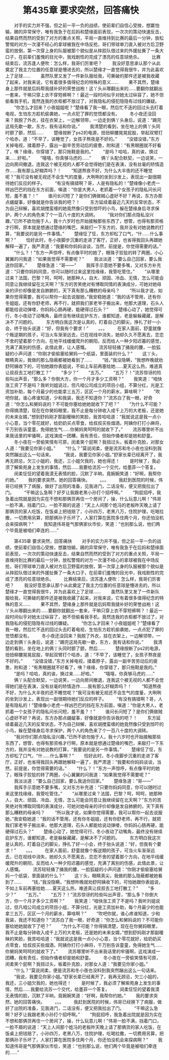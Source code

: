 # 　　第435章 要求突然，回答痛快
　　对手的实力并不强，但之前一平一负的战绩，使前辈们自信心受挫，想赢怕输，踢的异常保守，唯有我急于在后妈和楚缘面前表现，一次次的策动快速反击，结果自然而然的受到了对方的重点关照，平局一直维持到比赛的最后一分钟，放松警惕的对方一次漫不经心的拿球被我在中场反抢，哥们带球单刀直入被对方后卫野蛮的放倒，第一次穿上身的队服被那个貌似是从摔跤队借过来的外援扯撕了一条大口子，在前辈们羞愧的目光中，我戏剧性的完成了漂亮的任意球绝杀。
　　比赛结束后，流苏逢人便吹：怎么样，我哥们厉害吧？
　　我没好意思承认那个从此奠定了我主力位置的任意球是懵进去的，所以楚缘才一直觉得我很牛，并为此喜欢上了足球……
　　虽然队里又发了一件新队服给我，可撕破的那件还是被我收藏了起来，对我来说，它有着很多值得纪念的特殊的意义……
　　果不其然，楚缘身上那件就是后妈帮我缝补好的荣誉战袍！这丫头从哪翻出来的……要翻你就翻出一套来，干嘛只穿上衣不穿短裤啊？！最近一段时间似乎对她太过纵容了，她不但偷看我手机，竟然连我的衣柜都不放过了，对我隐私的侵犯隐隐有过线的嫌疑。
　　“你怎么才回来？小夜姐姐呢？”楚缘看了我一眼，然后忙不迭的回过头去盯着电视，生怕东方趁机偷袭她，一点点犯了罪的觉悟都没有。
　　冬小夜还没回来？我脱了外衣，挂在衣架上，一边解领带，一边走到俩丫头身后，说道：“踢完这局先歇一歇，东方，我有话和你说。”
　　我清楚的看到，坐在地上的俩丫头同时颤了颤，然后……
　　楚缘按断了ps2的电源，扭扭柳腰晃晃屁股，举起双臂打个哈赤，道：“不早了，该睡觉了，女孩子熬夜是不好的。”
　　“没错没错，”东方关掉电视，揉着脖子，露出一副辛苦劳动后的疲惫，附和道：“有黑眼圈就不好看了，咦？缘缘，你穿错了，那只拖鞋是我的。”
　　“是吗？哈哈，真的诶，换过来……好啦。”
　　“嘻嘻，你真够马虎的……”
　　俩丫头配合默契，一边说笑，一边向房间撤退，连我这个被无视的人都不会觉得她们是在表演，没有丝毫的矫情造作……我有那么好糊弄吗？！
　　“知道熬夜不好，为什么大半夜的还不睡觉呢？”我可没有被无视还不会生气的度量，大咧咧的坐到沙发上，表现出一副很期待她们反应的样子。
　　“有没有搞错啊？哥，人是有隐私的！”楚缘像小老虎一样凶巴巴的挡在东方前面，嗔道：“你是大男人，老抓着一个女孩子的隐私问长问短，羞不羞？！”
　　谁问长问短了？是你们俩做贼心虚好不好？再说，东方办那点龌龊事，好像就是你告诉我的吧？！
　　东方延续着最近几天的反常状态，不为自己辩解，喜欢胡搅蛮缠的她竟然像只受到惊吓的小鸟，躲在楚缘身后寻求保护，两个人的角色来了个一百八十度的大调转。
　　“我对你们那点隐私没兴趣，”已所不欲勿施于人，我十六岁时也开始接触那些东西了，想管，也得有那资格才行啊，原本就是想通过楚缘的嘴巴，来敲打一下东方的，我并没有对她说教的打算，“我要说的是另一件事情。”
　　楚缘怔了怔，东方却松了口气，“什……什么事啊？”
　　恰好此时，冬小夜脚步沉重的走进了客厅，正好，也省得我回头再跟她解释一遍了，我严肃道：“我要和你妈妈谈谈，当然，前提是，你觉得需要的话。”
　　“什么？！”东方一声惊呼，有点像平时的她了，眼珠子狡狯的转了两圈，小心翼翼的问我道：“如果我觉得不需要呢？”
　　我淡淡道：“要么自己回家，要么我送你回家。”
　　楚缘急道：“哥——”
　　我挥手示意她不要多嘴，又对东方补充道：“只要你妈妈同意，你可以随时过来这里找缘缘，我管吃管住。”
　　“从哪里过来？法国，巴黎？呵，呵呵，她那种人，自大、顽固、冷血、无情，怎么可能会同意让我继续留在北天啊？”东方的苦笑绝对有博取同情的表演成分，可她对她母亲的评价却像是发自肺腑的，天下真有那么糟糕的母亲吗？
　　“所以我才说，如果你觉得需要，我可以帮你一起去说服她，”我安稳她道：“我的话不管用，还有你冬姐姐，还有你舒老师，再不行，就把我们家老爷子搬出来，他那大道理，石头人都能给说动弹喽，你妈妈心肠再硬，能硬得过石头？”
　　楚缘心动了，她觉得可行，冬小夜动了动嘴角，最终没有继续庇护东方，谁都知道，老是躲躲藏藏，是解决不了问题的。
　　东方明白我这次是认真的，盯着自己的脚尖，挣扎了好一小会，终于抬头说道：“好，但我有个要求！”
　　。。。
　　在家人面前，舒童就像个叛逆期的孩子，可当火车渐渐远去，已在视线中消失，她却久久不愿离去，恋恋不舍的望着那个方向，在地平线缓缓爬升的朝阳，反而给人一种夕阳迟暮的感觉，充满了离别的伤感，此情此景，让人感慨。
　　流苏轻轻捅了捅我的腰，一脸狐疑的小声问道：“你刚才偷偷塞给舅妈一个纸袋，里面装的什么？”
　　这丫头，眼睛真尖，我做的那么隐蔽都被她看到了……
　　“钱，”我没隐瞒，“我想昨晚就劝舒阿姨收下的，可怕她跟你表姐说，不如上车前再塞给她……夏天这么热，难道真让叔叔去工地打散工？”
　　“多少？”
　　“五万。”
　　“五万？！”流苏惊讶的险些叫出声音，“那么多？你倒大方，你一个月才多少工资啊？”
　　我笑道：“咱快涨工资了不是吗？我听刘姐说过，但凡咱公司成立的项目小组，不算分红，光是工资加补助，每个月最少的也能拿三五万，区区一个月的薪水，算啥啊？”
　　“吹吧你就，谁心疼谁知道，少和我装，我还不知道你？”流苏白了我一眼，好奇道：“你怎么和舅妈说的？不可能你塞给她她就收下了吧？”
　　“为什么不可能？你得搞清楚，现在在你舅妈眼里，我不止是每分钟收入成千上万的大老板，还是她的未来女婿，”想到舒妈刚才那副暧昧的笑脸，我苦哈哈道：“我就说这是我一点小小心意，当个零花就好，给奶奶买点零食，给叔叔买些烟酒，阿姨你打打小麻将，千万别告诉童童，免得她生气……你舅妈笑呵呵的就收下了。”
　　流苏哪里听不出来我话里的牢骚啊，这戏演成一团糟，我有责任，但始作俑者却是她和舒童。
　　冬小夜在一旁偷笑情有可原，闵柔笑个屁啊？我扭过头，板着扑克脸，对那女人道：“我要见你家小姐。”
　　“什么？”莫说闵柔，便是流苏和冬小夜也没料到我突然蹦出这么一句话来。
　　“我说，我要见你家小姐。”舒家长辈已经离开了，我再无顾忌，欠三小姐的，我还，三小姐欠我的，她也得还！
　　是时候了，我必须了解紫苑身上发生的事情，然后……我要给流苏一个交代，给墨菲一个答复。
　　闵柔怔怔的望着我漠无表情的脸，沉默了半晌，竟婉婉笑道：“好啊，我帮你约她。”
　　我的要求突然，她的回答痛快。
　　。。。
　　我赶到医院的时候，伟哥已经换下了病服，做好了出院的准备，见我进门，二话没有，便又把我拉出了门。
　　“干嘛这么急啊？好歹让我跟老黑小孙打个招呼啊。”
　　“狗屁招呼，我急着出院就是因为实在不想和那俩货再住一个房间了，操，什么玩意儿啊！”伟哥一脸不满，挡着门口，一脸不屑的说道：“天上人间那个姓冯的老板昨天晚上请了那俩货的家人吃饭，在饭桌上把钱赔了，小孙四万，老黑八万，住院护理，吃喝拉撒，一切费用另算，把那俩孙子乐坏了，人家打算在医院多住两个月，你还怕没机会来探病啊？”
　　我知道伟哥是气那俩家伙市侩，笑道：“也别那么说，他们两个毕竟是被咱们牵连的……”

　　第435章 要求突然，回答痛快
　　对手的实力并不强，但之前一平一负的战绩，使前辈们自信心受挫，想赢怕输，踢的异常保守，唯有我急于在后妈和楚缘面前表现，一次次的策动快速反击，结果自然而然的受到了对方的重点关照，平局一直维持到比赛的最后一分钟，放松警惕的对方一次漫不经心的拿球被我在中场反抢，哥们带球单刀直入被对方后卫野蛮的放倒，第一次穿上身的队服被那个貌似是从摔跤队借过来的外援扯撕了一条大口子，在前辈们羞愧的目光中，我戏剧性的完成了漂亮的任意球绝杀。
　　比赛结束后，流苏逢人便吹：怎么样，我哥们厉害吧？
　　我没好意思承认那个从此奠定了我主力位置的任意球是懵进去的，所以楚缘才一直觉得我很牛，并为此喜欢上了足球……
　　虽然队里又发了一件新队服给我，可撕破的那件还是被我收藏了起来，对我来说，它有着很多值得纪念的特殊的意义……
　　果不其然，楚缘身上那件就是后妈帮我缝补好的荣誉战袍！这丫头从哪翻出来的……要翻你就翻出一套来，干嘛只穿上衣不穿短裤啊？！最近一段时间似乎对她太过纵容了，她不但偷看我手机，竟然连我的衣柜都不放过了，对我隐私的侵犯隐隐有过线的嫌疑。
　　“你怎么才回来？小夜姐姐呢？”楚缘看了我一眼，然后忙不迭的回过头去盯着电视，生怕东方趁机偷袭她，一点点犯了罪的觉悟都没有。
　　冬小夜还没回来？我脱了外衣，挂在衣架上，一边解领带，一边走到俩丫头身后，说道：“踢完这局先歇一歇，东方，我有话和你说。”
　　我清楚的看到，坐在地上的俩丫头同时颤了颤，然后……
　　楚缘按断了ps2的电源，扭扭柳腰晃晃屁股，举起双臂打个哈赤，道：“不早了，该睡觉了，女孩子熬夜是不好的。”
　　“没错没错，”东方关掉电视，揉着脖子，露出一副辛苦劳动后的疲惫，附和道：“有黑眼圈就不好看了，咦？缘缘，你穿错了，那只拖鞋是我的。”
　　“是吗？哈哈，真的诶，换过来……好啦。”
　　“嘻嘻，你真够马虎的……”
　　俩丫头配合默契，一边说笑，一边向房间撤退，连我这个被无视的人都不会觉得她们是在表演，没有丝毫的矫情造作……我有那么好糊弄吗？！
　　“知道熬夜不好，为什么大半夜的还不睡觉呢？”我可没有被无视还不会生气的度量，大咧咧的坐到沙发上，表现出一副很期待她们反应的样子。
　　“有没有搞错啊？哥，人是有隐私的！”楚缘像小老虎一样凶巴巴的挡在东方前面，嗔道：“你是大男人，老抓着一个女孩子的隐私问长问短，羞不羞？！”
　　谁问长问短了？是你们俩做贼心虚好不好？再说，东方办那点龌龊事，好像就是你告诉我的吧？！
　　东方延续着最近几天的反常状态，不为自己辩解，喜欢胡搅蛮缠的她竟然像只受到惊吓的小鸟，躲在楚缘身后寻求保护，两个人的角色来了个一百八十度的大调转。
　　“我对你们那点隐私没兴趣，”已所不欲勿施于人，我十六岁时也开始接触那些东西了，想管，也得有那资格才行啊，原本就是想通过楚缘的嘴巴，来敲打一下东方的，我并没有对她说教的打算，“我要说的是另一件事情。”
　　楚缘怔了怔，东方却松了口气，“什……什么事啊？”
　　恰好此时，冬小夜脚步沉重的走进了客厅，正好，也省得我回头再跟她解释一遍了，我严肃道：“我要和你妈妈谈谈，当然，前提是，你觉得需要的话。”
　　“什么？！”东方一声惊呼，有点像平时的她了，眼珠子狡狯的转了两圈，小心翼翼的问我道：“如果我觉得不需要呢？”
　　我淡淡道：“要么自己回家，要么我送你回家。”
　　楚缘急道：“哥——”
　　我挥手示意她不要多嘴，又对东方补充道：“只要你妈妈同意，你可以随时过来这里找缘缘，我管吃管住。”
　　“从哪里过来？法国，巴黎？呵，呵呵，她那种人，自大、顽固、冷血、无情，怎么可能会同意让我继续留在北天啊？”东方的苦笑绝对有博取同情的表演成分，可她对她母亲的评价却像是发自肺腑的，天下真有那么糟糕的母亲吗？
　　“所以我才说，如果你觉得需要，我可以帮你一起去说服她，”我安稳她道：“我的话不管用，还有你冬姐姐，还有你舒老师，再不行，就把我们家老爷子搬出来，他那大道理，石头人都能给说动弹喽，你妈妈心肠再硬，能硬得过石头？”
　　楚缘心动了，她觉得可行，冬小夜动了动嘴角，最终没有继续庇护东方，谁都知道，老是躲躲藏藏，是解决不了问题的。
　　东方明白我这次是认真的，盯着自己的脚尖，挣扎了好一小会，终于抬头说道：“好，但我有个要求！”
　　。。。
　　在家人面前，舒童就像个叛逆期的孩子，可当火车渐渐远去，已在视线中消失，她却久久不愿离去，恋恋不舍的望着那个方向，在地平线缓缓爬升的朝阳，反而给人一种夕阳迟暮的感觉，充满了离别的伤感，此情此景，让人感慨。
　　流苏轻轻捅了捅我的腰，一脸狐疑的小声问道：“你刚才偷偷塞给舅妈一个纸袋，里面装的什么？”
　　这丫头，眼睛真尖，我做的那么隐蔽都被她看到了……
　　“钱，”我没隐瞒，“我想昨晚就劝舒阿姨收下的，可怕她跟你表姐说，不如上车前再塞给她……夏天这么热，难道真让叔叔去工地打散工？”
　　“多少？”
　　“五万。”
　　“五万？！”流苏惊讶的险些叫出声音，“那么多？你倒大方，你一个月才多少工资啊？”
　　我笑道：“咱快涨工资了不是吗？我听刘姐说过，但凡咱公司成立的项目小组，不算分红，光是工资加补助，每个月最少的也能拿三五万，区区一个月的薪水，算啥啊？”
　　“吹吧你就，谁心疼谁知道，少和我装，我还不知道你？”流苏白了我一眼，好奇道：“你怎么和舅妈说的？不可能你塞给她她就收下了吧？”
　　“为什么不可能？你得搞清楚，现在在你舅妈眼里，我不止是每分钟收入成千上万的大老板，还是她的未来女婿，”想到舒妈刚才那副暧昧的笑脸，我苦哈哈道：“我就说这是我一点小小心意，当个零花就好，给奶奶买点零食，给叔叔买些烟酒，阿姨你打打小麻将，千万别告诉童童，免得她生气……你舅妈笑呵呵的就收下了。”
　　流苏哪里听不出来我话里的牢骚啊，这戏演成一团糟，我有责任，但始作俑者却是她和舒童。
　　冬小夜在一旁偷笑情有可原，闵柔笑个屁啊？我扭过头，板着扑克脸，对那女人道：“我要见你家小姐。”
　　“什么？”莫说闵柔，便是流苏和冬小夜也没料到我突然蹦出这么一句话来。
　　“我说，我要见你家小姐。”舒家长辈已经离开了，我再无顾忌，欠三小姐的，我还，三小姐欠我的，她也得还！
　　是时候了，我必须了解紫苑身上发生的事情，然后……我要给流苏一个交代，给墨菲一个答复。
　　闵柔怔怔的望着我漠无表情的脸，沉默了半晌，竟婉婉笑道：“好啊，我帮你约她。”
　　我的要求突然，她的回答痛快。
　　。。。
　　我赶到医院的时候，伟哥已经换下了病服，做好了出院的准备，见我进门，二话没有，便又把我拉出了门。
　　“干嘛这么急啊？好歹让我跟老黑小孙打个招呼啊。”
　　“狗屁招呼，我急着出院就是因为实在不想和那俩货再住一个房间了，操，什么玩意儿啊！”伟哥一脸不满，挡着门口，一脸不屑的说道：“天上人间那个姓冯的老板昨天晚上请了那俩货的家人吃饭，在饭桌上把钱赔了，小孙四万，老黑八万，住院护理，吃喝拉撒，一切费用另算，把那俩孙子乐坏了，人家打算在医院多住两个月，你还怕没机会来探病啊？”
　　我知道伟哥是气那俩家伙市侩，笑道：“也别那么说，他们两个毕竟是被咱们牵连的……”
